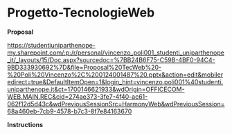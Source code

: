 # Progetto-TecnologieWeb

**Proposal**

https://studentiuniparthenope-my.sharepoint.com/:p:/r/personal/vincenzo_poli001_studenti_uniparthenope_it/_layouts/15/Doc.aspx?sourcedoc=%7BB24B6F75-C59B-4BF0-94C4-9BD333930692%7D&file=Proposal%20TecWeb%20-%20Poli%20Vincenzo%2C%200124001487%20.pptx&action=edit&mobileredirect=true&DefaultItemOpen=1&login_hint=vincenzo.poli001%40studenti.uniparthenope.it&ct=1700146621933&wdOrigin=OFFICECOM-WEB.MAIN.REC&cid=274ae373-3fe7-4f40-ac61-062f12d5d43c&wdPreviousSessionSrc=HarmonyWeb&wdPreviousSession=68a460eb-7cb9-4578-b7c3-8f7e84163670

**Instructions**

